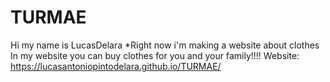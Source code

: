 # TURMAE
Hi my name is LucasDelara
*Right now i'm making a website about clothes
In my website you can buy clothes for you and your family!!!!
Website: https://lucasantoniopintodelara.github.io/TURMAE/
